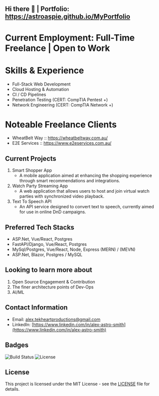 ## Hi there 👋 | Portfolio: https://astroaspie.github.io/MyPortfolio

# Current Employment: Full-Time Freelance | Open to Work

# Skills & Experience
  - Full-Stack Web Development
  - Cloud Hosting & Automation
  - CI / CD Pipelines
  - Penetration Testing (CERT: CompTIA Pentest +)
  - Network Engineering (CERT: CompTIA Network +)

# Noteable Freelance Clients
  - WheatBelt Way :: https://wheatbeltway.com.au/
  - E2E Services :: https://www.e2eservices.com.au/

## Current Projects
1. Smart Shopper App
   - A mobile application aimed at enhancing the shopping experience through smart recommendations and integrations.
2. Watch Party Streaming App
   - A web application that allows users to host and join virtual watch parties with synchronized video playback.
3. Text To Speech API
   - An API service designed to convert text to speech, currently aimed for use in online DnD campaigns.

## Preferred Tech Stacks
* ASP.Net, Vue/React, Postgres
* FastAPI/Django, Vue/React, Postgres
* MySql/Postgres, Vue/React, Node, Express (MERN) / (MEVN)
* ASP.Net, Blazor, Postgres / MySQL

## Looking to learn more about
1. Open Source Engagement & Contribution
2. The finer architecture points of Dev-Ops
3. AI/ML

## Contact Information
- Email: [alex.tekheartproductions@gmail.com](mailto:alex.tekheartproductions@gmail.com)
- LinkedIn: [https://www.linkedin.com/in/alex-astro-smith](https://www.linkedin.com/in/alex-astro-smith)

## Badges
![Build Status](https://img.shields.io/github/workflow/status/AstroAspie/AstroAspie/CI)
![License](https://img.shields.io/github/license/AstroAspie/AstroAspie)

## License
This project is licensed under the MIT License - see the [LICENSE](LICENSE) file for details.

<!--
**AstroAspie/AstroAspie** is a ✨ _special_ ✨ repository because its `README.md` (this file) appears on your GitHub profile.

Here are some ideas to get you started:

- 🔭 I’m currently working on ...
- 🌱 I’m currently learning ...
- 👯 I’m looking to collaborate on ...
- 🤔 I’m looking for help with ...
- 💬 Ask me about ...
- 📫 How to reach me: ...
- 😄 Pronouns: ...
- ⚡ Fun fact: ...
-->
